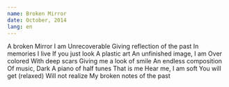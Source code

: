 ```yaml
---
name: Broken Mirror
date: October, 2014
lang: en
---
```


A broken Mirror I am
Unrecoverable
Giving reflection of the past
In memories I live
If you just look
A plastic art
An unfinished image, I am
Over colored
With deep scars
Giving me a look of smile
An endless composition
Of music, Dark
A piano of half tunes
That is me
Hear me, I am soft
You will get (relaxed)
Will not realize 
My broken notes of the past